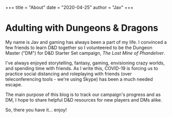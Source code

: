 +++
title = "About"
date = "2020-04-25"
author = "Jav"
+++

# Adulting with Dungeons & Dragons

My name is Jav and gaming has always been a part of my life. I convinced a few friends to learn D&D together so I volunteered to be the Dungeon Master ("DM") for D&D Starter Set campaign, _The Lost Mine of Phandelver_.

I've always enjoyed storytelling, fantasy, gaming, envisioning crazy worlds, and spending time with friends. As I write this, COVID-19 is forcing us to practice social distancing and roleplaying with friends (over teleconferencing tools - we're using Skype) has been a much needed escape.

The main purpose of this blog is to track our campaign's progress and as DM, I hope to share helpful D&D resources for new players and DMs alike.

So, there you have it... enjoy!